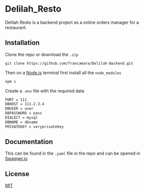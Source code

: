 # Delilah_Resto

Delilah Resto is a backend project as a online orders manager for a restaurant.

## Installation

Clone the repo or download the `.zip`

```bash
git clone https://github.com/francamara/Delilah-Backend.git
```

Then on a [Node.js](https://nodejs.org/en/) terminal first install all the `node_modules`

```bash
npm i
```

Create a `.env` file with the required data

```bash
PORT = 111
DBHOST = 111.2.3.4
DBUSER = user
DBPASSWORD = pass
DIALECT = mysql
DBNAME = dbname
PRIVATEKEY = veryprivatekey
```

## Documentation

This can be found in the `.yaml` file in the repo and can be opened in [Swagger.io](https://swagger.io/)

## License

[MIT](https://choosealicense.com/licenses/mit/)
